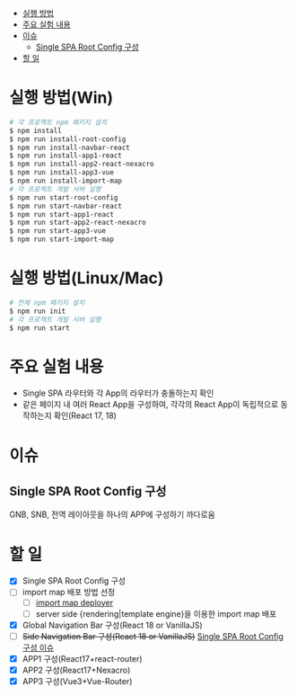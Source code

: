 - [실행 방법](#실행-방법)
- [주요 실험 내용](#주요-실험-내용)
- [이슈](#이슈)
  - [Single SPA Root Config 구성](#single-spa-root-config-구성)
- [할 일](#할-일)

# 실행 방법(Win)
```bash
# 각 프로젝트 npm 패키지 설치
$ npm install
$ npm run install-root-config
$ npm run install-navbar-react
$ npm run install-app1-react
$ npm run install-app2-react-nexacro
$ npm run install-app3-vue
$ npm run install-import-map
# 각 프로젝트 개발 서버 실행
$ npm run start-root-config
$ npm run start-navbar-react
$ npm run start-app1-react
$ npm run start-app2-react-nexacro
$ npm run start-app3-vue
$ npm run start-import-map
```

# 실행 방법(Linux/Mac)
```bash
# 전체 npm 패키지 설치
$ npm run init
# 각 프로젝트 개발 서버 실행
$ npm run start
```

# 주요 실험 내용
- Single SPA 라우터와 각 App의 라우터가 충돌하는지 확인
- 같은 페이지 내 여러 React App을 구성하여, 각각의 React App이 독립적으로 동작하는지 확인(React 17, 18)

# 이슈
## Single SPA Root Config 구성
GNB, SNB, 전역 레이아웃을 하나의 APP에 구성하기 까다로움

# 할 일
- [x] Single SPA Root Config 구성
- [ ] import map 배포 방법 선정
  - [ ] [import map deployer](https://github.com/single-spa/import-map-deployer)
  - [ ] server side {rendering|template engine}을 이용한 import map 배포
- [x] Global Navigation Bar 구성(React 18 or VanillaJS)
- [ ] ~~Side Navigation Bar 구성(React 18 or VanillaJS)~~ [Single SPA Root Config 구성 이슈](#single-spa-root-config-구성)
- [x] APP1 구성(React17+react-router)
- [x] APP2 구성(React17+Nexacro)
- [x] APP3 구성(Vue3+Vue-Router)
